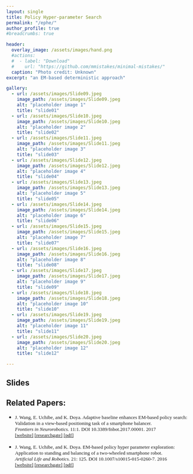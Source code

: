 ```yaml
---
layout: single
title: Policy Hyper-parameter Search
permalink: "/ephe/"
author_profile: true
#breadcrumbs: true

header:
  overlay_image: /assets/images/hand.png
  #actions:
  #  - label: "Download"
  #    url: "https://github.com/mmistakes/minimal-mistakes/"
  caption: "Photo credit: Unknown"
excerpt: "an EM-based deterministic approach"

gallery:
  - url: /assets/images/Slide09.jpeg
    image_path: /assets/images/Slide09.jpeg
    alt: "placeholder image 1"
    title: "slide01"
  - url: /assets/images/Slide10.jpeg
    image_path: /assets/images/Slide10.jpeg
    alt: "placeholder image 2"
    title: "slide02"
  - url: /assets/images/Slide11.jpeg
    image_path: /assets/images/Slide11.jpeg
    alt: "placeholder image 3"
    title: "slide03"
  - url: /assets/images/Slide12.jpeg
    image_path: /assets/images/Slide12.jpeg
    alt: "placeholder image 4"
    title: "slide04"
  - url: /assets/images/Slide13.jpeg
    image_path: /assets/images/Slide13.jpeg
    alt: "placeholder image 5"
    title: "slide05"
  - url: /assets/images/Slide14.jpeg
    image_path: /assets/images/Slide14.jpeg
    alt: "placeholder image 6"
    title: "slide06"
  - url: /assets/images/Slide15.jpeg
    image_path: /assets/images/Slide15.jpeg
    alt: "placeholder image 7"
    title: "slide07"
  - url: /assets/images/Slide16.jpeg
    image_path: /assets/images/Slide16.jpeg
    alt: "placeholder image 8"
    title: "slide08"
  - url: /assets/images/Slide17.jpeg
    image_path: /assets/images/Slide17.jpeg
    alt: "placeholder image 9"
    title: "slide09"
  - url: /assets/images/Slide18.jpeg
    image_path: /assets/images/Slide18.jpeg
    alt: "placeholder image 10"
    title: "slide10"
  - url: /assets/images/Slide19.jpeg
    image_path: /assets/images/Slide19.jpeg
    alt: "placeholder image 11"
    title: "slide11"
  - url: /assets/images/Slide20.jpeg
    image_path: /assets/images/Slide20.jpeg
    alt: "placeholder image 12"
    title: "slide12"

---
```


## Slides

<!--{% include gallery id="gallery" layout="half" %}-->

## Related Papers:

- <span style="font-family:Serif; font-size:0.95em;"> J. Wang, E. Uchibe, and K. Doya. Adaptive baseline enhances EM-based policy search: Validation in a view-based positioning task of a smartphone balancer. <br /> *Frontiers in Neurorobotics.* 11:1. DOI 10.3389/fnbot.2017.00001. 2017 <br /> [[website]](https://www.frontiersin.org/articles/10.3389/fnbot.2017.00001/full) [[researchgate]](https://www.researchgate.net/publication/312643347_Adaptive_Baseline_Enhances_EM-Based_Policy_Search_Validation_in_a_View-Based_Positioning_Task_of_a_Smartphone_Balancer) [[pdf]](https://www.frontiersin.org/articles/10.3389/fnbot.2017.00001/pdf)</span>

- <span style="font-family:Serif; font-size:0.95em;"> J. Wang, E. Uchibe, and K. Doya. EM-based policy hyper parameter exploration: Application to standing and balancing of a two-wheeled smartphone robot.  <br /> *Artificial Life and Robotics.* 21: 125. DOI 10.1007/s10015-015-0260-7. 2016 <br /> [[website]](https://link.springer.com/article/10.1007/s10015-015-0260-7?wt_mc=internal.event.1.SEM.ArticleAuthorOnlineFirst) [[researchgate]](https://www.researchgate.net/publication/291951786_EM-based_policy_hyper_parameter_exploration_application_to_standing_and_balancing_of_a_two-wheeled_smartphone_robot) [[pdf]](https://link.springer.com/content/pdf/10.1007%2Fs10015-015-0260-7.pdf)</span>

